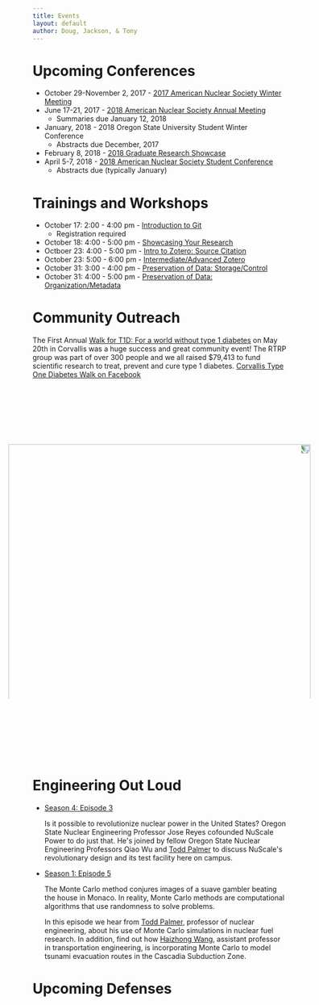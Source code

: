 ```yaml
---
title: Events
layout: default
author: Doug, Jackson, & Tony
---
```


# Upcoming Conferences
* October 29-November 2, 2017 - [2017 American Nuclear Society Winter Meeting](http://www.ans.org/meetings/c_1)
* June 17-21, 2017 - [2018 American Nuclear Society Annual Meeting](http://www.ans.org/meetings/file/766)
  - Summaries due January 12, 2018
* January, 2018 - 2018 Oregon State University Student Winter Conference
  - Abstracts due December, 2017
* February 8, 2018 - [2018 Graduate Research Showcase](http://engineering.oregonstate.edu/2018-graduate-research-showcase)
* April 5-7, 2018 - [2018 American Nuclear Society Student Conference](http://www.ansstudentconference2018.com/)
  - Abstracts due (typically January)


# Trainings and Workshops
* October 17: 2:00 - 4:00 pm - [Introduction to Git](http://guides.library.oregonstate.edu/Library-Workshops-for-Grad-Students-Faculty)
  - Registration required
* October 18: 4:00 - 5:00 pm - [Showcasing Your Research](https://osuvalleylibrary.az1.qualtrics.com/jfe/form/SV_4HCFqK9PaIqfIvH)
* Octboer 23: 4:00 - 5:00 pm - [Intro to Zotero: Source Citation](https://osuvalleylibrary.az1.qualtrics.com/jfe/form/SV_8IJaSpJGGi8jbmY)
* October 23: 5:00 - 6:00 pm - [Intermediate/Advanced Zotero](https://osuvalleylibrary.az1.qualtrics.com/jfe/form/SV_869CvPKnJfTO6Fu)
* October 31: 3:00 - 4:00 pm - [Preservation of Data: Storage/Control](https://osuvalleylibrary.az1.qualtrics.com/jfe/form/SV_cvGraQiUBGff6Fn)
* October 31: 4:00 - 5:00 pm - [Preservation of Data: Organization/Metadata](https://osuvalleylibrary.az1.qualtrics.com/jfe/form/SV_cvGraQiUBGff6Fn)


# Community Outreach

The First Annual [Walk for T1D: For a world without type 1 diabetes](http://www2.jdrf.org/site/TR/TeamJDRF/OregonSWWashingtonChapter4532?pg=entry&fr_id=6480) on May 20th in Corvallis was a huge success and great community event!  The RTRP group was part of over 300 people and we all raised $79,413 to fund scientific research to treat, prevent and cure type 1 diabetes. [Corvallis Type One Diabetes Walk on Facebook](https://www.facebook.com/CorvallisWalk4T1D/)

<br>
<br>
<br>
<br>
<img src="{{ site.url }}Events/2017-05-20 11.11.41.jpg" width="600" style="-webkit-transform:rotate(90deg);">
<br>
<br>
<br>
<br>
<br>

# Engineering Out Loud

* [Season 4: Episode 3](http://engineering.oregonstate.edu/s4-e3-partners-nuclear-power)

  Is it possible to revolutionize nuclear power in the United States? Oregon State Nuclear Engineering Professor Jose Reyes cofounded NuScale Power to do just that. He's joined by fellow Oregon State Nuclear Engineering Professors Qiao Wu and [Todd Palmer](http://ne.oregonstate.edu/todd-s-palmer) to discuss NuScale's revolutionary design and its test facility here on campus.

* [Season 1: Episode 5](http://engineering.oregonstate.edu/episode-5-odds-ends)

  The Monte Carlo method conjures images of a suave gambler beating the house in Monaco. In reality, Monte Carlo methods are computational algorithms that use randomness to solve problems. 

  In this episode we hear from [Todd Palmer](http://ne.oregonstate.edu/todd-s-palmer), professor of nuclear engineering, about his use of Monte Carlo simulations in nuclear fuel research. In addition, find out how [Haizhong Wang](http://cce.oregonstate.edu/wang), assistant professor in transportation engineering, is incorporating Monte Carlo to model tsunami evacuation routes in the Cascadia Subduction Zone.
  
# Upcoming Defenses
